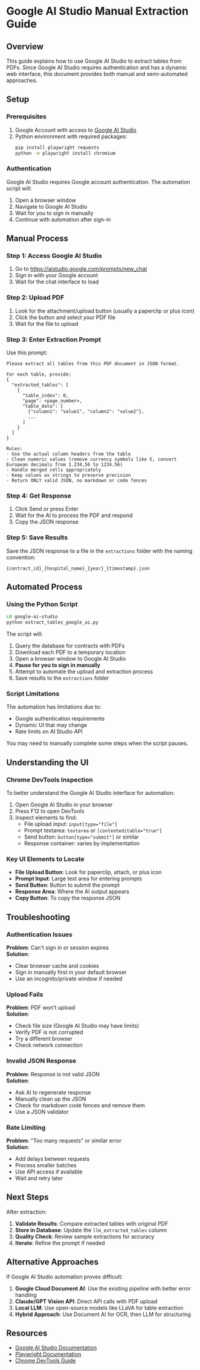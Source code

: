 # Google AI Studio Manual Extraction Guide

## Overview

This guide explains how to use Google AI Studio to extract tables from PDFs. Since Google AI Studio requires authentication and has a dynamic web interface, this document provides both manual and semi-automated approaches.

## Setup

### Prerequisites

1. Google Account with access to [Google AI Studio](https://aistudio.google.com/)
2. Python environment with required packages:
   ```bash
   pip install playwright requests
   python -m playwright install chromium
   ```

### Authentication

Google AI Studio requires Google account authentication. The automation script will:
1. Open a browser window
2. Navigate to Google AI Studio
3. Wait for you to sign in manually
4. Continue with automation after sign-in

## Manual Process

### Step 1: Access Google AI Studio

1. Go to https://aistudio.google.com/prompts/new_chat
2. Sign in with your Google account
3. Wait for the chat interface to load

### Step 2: Upload PDF

1. Look for the attachment/upload button (usually a paperclip or plus icon)
2. Click the button and select your PDF file
3. Wait for the file to upload

### Step 3: Enter Extraction Prompt

Use this prompt:

```
Please extract all tables from this PDF document in JSON format.

For each table, provide:
{
  "extracted_tables": [
    {
      "table_index": 0,
      "page": <page_number>,
      "table_data": [
        {"column1": "value1", "column2": "value2"},
        ...
      ]
    }
  ]
}

Rules:
- Use the actual column headers from the table
- Clean numeric values (remove currency symbols like €, convert European decimals from 1.234,56 to 1234.56)
- Handle merged cells appropriately
- Keep values as strings to preserve precision
- Return ONLY valid JSON, no markdown or code fences
```

### Step 4: Get Response

1. Click Send or press Enter
2. Wait for the AI to process the PDF and respond
3. Copy the JSON response

### Step 5: Save Results

Save the JSON response to a file in the `extractions` folder with the naming convention:
```
{contract_id}_{hospital_name}_{year}_{timestamp}.json
```

## Automated Process

### Using the Python Script

```bash
cd google-ai-studio
python extract_tables_google_ai.py
```

The script will:
1. Query the database for contracts with PDFs
2. Download each PDF to a temporary location
3. Open a browser window to Google AI Studio
4. **Pause for you to sign in manually**
5. Attempt to automate the upload and extraction process
6. Save results to the `extractions` folder

### Script Limitations

The automation has limitations due to:
- Google authentication requirements
- Dynamic UI that may change
- Rate limits on AI Studio API

You may need to manually complete some steps when the script pauses.

## Understanding the UI

### Chrome DevTools Inspection

To better understand the Google AI Studio interface for automation:

1. Open Google AI Studio in your browser
2. Press F12 to open DevTools
3. Inspect elements to find:
   - File upload input: `input[type="file"]`
   - Prompt textarea: `textarea` or `[contenteditable="true"]`
   - Send button: `button[type="submit"]` or similar
   - Response container: varies by implementation

### Key UI Elements to Locate

- **File Upload Button**: Look for paperclip, attach, or plus icon
- **Prompt Input**: Large text area for entering prompts
- **Send Button**: Button to submit the prompt
- **Response Area**: Where the AI output appears
- **Copy Button**: To copy the response JSON

## Troubleshooting

### Authentication Issues

**Problem**: Can't sign in or session expires  
**Solution**: 
- Clear browser cache and cookies
- Sign in manually first in your default browser
- Use an incognito/private window if needed

### Upload Fails

**Problem**: PDF won't upload  
**Solution**:
- Check file size (Google AI Studio may have limits)
- Verify PDF is not corrupted
- Try a different browser
- Check network connection

### Invalid JSON Response

**Problem**: Response is not valid JSON  
**Solution**:
- Ask AI to regenerate response
- Manually clean up the JSON
- Check for markdown code fences and remove them
- Use a JSON validator

### Rate Limiting

**Problem**: "Too many requests" or similar error  
**Solution**:
- Add delays between requests
- Process smaller batches
- Use API access if available
- Wait and retry later

## Next Steps

After extraction:

1. **Validate Results**: Compare extracted tables with original PDF
2. **Store in Database**: Update the `llm_extracted_tables` column
3. **Quality Check**: Review sample extractions for accuracy
4. **Iterate**: Refine the prompt if needed

## Alternative Approaches

If Google AI Studio automation proves difficult:

1. **Google Cloud Document AI**: Use the existing pipeline with better error handling
2. **Claude/GPT Vision API**: Direct API calls with PDF upload
3. **Local LLM**: Use open-source models like LLaVA for table extraction
4. **Hybrid Approach**: Use Document AI for OCR, then LLM for structuring

## Resources

- [Google AI Studio Documentation](https://ai.google.dev/tutorials/ai-studio_quickstart)
- [Playwright Documentation](https://playwright.dev/python/)
- [Chrome DevTools Guide](https://developer.chrome.com/docs/devtools/)

